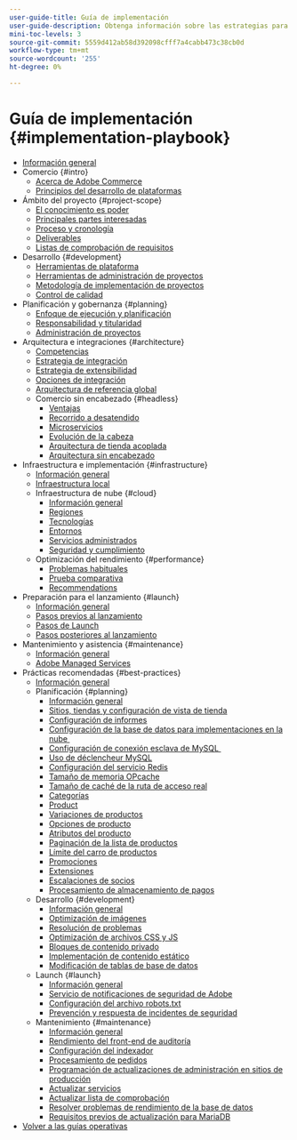 ```yaml
---
user-guide-title: Guía de implementación
user-guide-description: Obtenga información sobre las estrategias para planificar e implementar un sitio de Adobe Commerce con éxito.
mini-toc-levels: 3
source-git-commit: 5559d412ab58d392098cfff7a4cabb473c38cb0d
workflow-type: tm+mt
source-wordcount: '255'
ht-degree: 0%

---
```



# Guía de implementación {#implementation-playbook}

- [Información general](overview.md)
- Comercio {#intro}
   - [Acerca de Adobe Commerce](intro/about-commerce.md)
   - [Principios del desarrollo de plataformas](intro/platform-development.md)
- Ámbito del proyecto {#project-scope}
   - [El conocimiento es poder](project-scope/knowledge.md)
   - [Principales partes interesadas](project-scope/key-stakeholders.md)
   - [Proceso y cronología](project-scope/process-timeline.md)
   - [Deliverables](project-scope/deliverables.md)
   - [Listas de comprobación de requisitos](project-scope/requirement-checklists.md)
- Desarrollo {#development}
   - [Herramientas de plataforma](development/platform-tools.md)
   - [Herramientas de administración de proyectos](development/project-management-tools.md)
   - [Metodología de implementación de proyectos](development/delivery.md)
   - [Control de calidad](development/quality-control.md)
- Planificación y gobernanza {#planning}
   - [Enfoque de ejecución y planificación](planning/delivery.md)
   - [Responsabilidad y titularidad](planning/ownership.md)
   - [Administración de proyectos](planning/governance.md)
- Arquitectura e integraciones {#architecture}
   - [Competencias](architecture/capabilities.md)
   - [Estrategia de integración](architecture/integration-strategy.md)
   - [Estrategia de extensibilidad](architecture/extensibility-strategy.md)
   - [Opciones de integración](architecture/integration-options.md)
   - [Arquitectura de referencia global](architecture/global-reference.md)
   - Comercio sin encabezado {#headless}
      - [Ventajas](architecture/headless/benefits.md)
      - [Recorrido a desatendido](architecture/headless/journey-to-headless.md)
      - [Microservicios](architecture/headless/microservices.md)
      - [Evolución de la cabeza](architecture/headless/evolution.md)
      - [Arquitectura de tienda acoplada](architecture/headless/legacy-storefront.md)
      - [Arquitectura sin encabezado](architecture/headless/adobe-commerce.md)
- Infraestructura e implementación {#infrastructure}
   - [Información general](infrastructure/overview.md)
   - [Infraestructura local](infrastructure/on-premises.md)
   - Infraestructura de nube {#cloud}
      - [Información general](infrastructure/cloud/overview.md)
      - [Regiones](infrastructure/cloud/regions.md)
      - [Tecnologías](infrastructure/cloud/technology.md)
      - [Entornos](infrastructure/cloud/environments.md)
      - [Servicios administrados](infrastructure/cloud/managed-services.md)
      - [Seguridad y cumplimiento](infrastructure/cloud/security.md)
   - Optimización del rendimiento {#performance}
      - [Problemas habituales](infrastructure/performance/optimization.md)
      - [Prueba comparativa](infrastructure/performance/benchmarks.md)
      - [Recommendations](infrastructure/performance/recommendations.md)
- Preparación para el lanzamiento {#launch}
   - [Información general](launch/overview.md)
   - [Pasos previos al lanzamiento](launch/pre-launch-steps.md)
   - [Pasos de Launch](launch/launch-steps.md)
   - [Pasos posteriores al lanzamiento](launch/post-launch-steps.md)
- Mantenimiento y asistencia {#maintenance}
   - [Información general](maintenance/overview.md)
   - [Adobe Managed Services](maintenance/adobe-managed-services.md)
- Prácticas recomendadas {#best-practices}
   - [Información general](best-practices/phases.md)
   - Planificación {#planning}
      - [Información general](best-practices/planning/overview.md)
      - [Sitios, tiendas y configuración de vista de tienda](best-practices/planning/sites-stores-store-views.md)
      - [Configuración de informes](best-practices/planning/reporting-configuration.md)
      - [Configuración de la base de datos para implementaciones en la nube &#x200B;](best-practices/planning/database-on-cloud.md)
      - [Configuración de conexión esclava de MySQL &#x200B;](best-practices/planning/configure-mysql-slave-connection-on-cloud.md)
      - [Uso de déclencheur MySQL](best-practices/planning/mysql-triggers-usage.md)
      - [Configuración del servicio Redis](best-practices/planning/redis-service-configuration.md)
      - [Tamaño de memoria OPcache](best-practices/planning/opcache-memory-size.md)
      - [Tamaño de caché de la ruta de acceso real](best-practices/planning/realpath-cache-size.md)
      - [Categorías](best-practices/planning/category-limits.md)
      - [Product](best-practices/planning/product-sku-limits.md)
      - [Variaciones de productos](best-practices/planning/product-variations.md)
      - [Opciones de producto](best-practices/planning/product-options.md)
      - [Atributos del producto](best-practices/planning/product-attributes-and-options.md)
      - [Paginación de la lista de productos](best-practices/planning/product-listing-pagination.md)
      - [Límite del carro de productos](best-practices/planning/product-cart.md)
      - [Promociones](best-practices/planning/product-cart-promotions.md)
      - [Extensiones](best-practices/planning/extensions.md)
      - [Escalaciones de socios](best-practices/planning/partner-escalation.md)
      - [Procesamiento de almacenamiento de pagos](best-practices/planning/payment-processing-storage.md)
   - Desarrollo {#development}
      - [Información general](best-practices/development/overview.md)
      - [Optimización de imágenes](best-practices/development/image-optimization.md)
      - [Resolución de problemas](best-practices/development/troubleshooting.md)
      - [Optimización de archivos CSS y JS](best-practices/development/optimize-css-js-files.md)
      - [Bloques de contenido privado](best-practices/development/private-content-block-configuration.md)
      - [Implementación de contenido estático](best-practices/development/static-content-deployment.md)
      - [Modificación de tablas de base de datos](best-practices/development/modifying-core-and-third-party-tables.md)
   - Launch {#launch}
      - [Información general](best-practices/launch/overview.md)
      - [Servicio de notificaciones de seguridad de Adobe](best-practices/launch/security-notification-service.md)
      - [Configuración del archivo robots.txt](best-practices/launch/robots-txt.md)
      - [Prevención y respuesta de incidentes de seguridad](best-practices/launch/prevent-respond-security-incident.md)
   - Mantenimiento {#maintenance}
      - [Información general](best-practices/maintenance/overview.md)
      - [Rendimiento del front-end de auditoría](best-practices/maintenance/frontend-performance.md)
      - [Configuración del indexador](best-practices/maintenance/indexer-configuration.md)
      - [Procesamiento de pedidos](best-practices/maintenance/order-processing-configuration.md)
      - [Programación de actualizaciones de administración en sitios de producción](best-practices/maintenance/scheduling-admin-updates-in-production.md)
      - [Actualizar servicios](best-practices/maintenance/update-services.md)
      - [Actualizar lista de comprobación](best-practices/maintenance/upgrade-checklist.md)
      - [Resolver problemas de rendimiento de la base de datos](best-practices/maintenance/resolve-database-performance-issues.md)
      - [Requisitos previos de actualización para MariaDB](best-practices/maintenance/commerce-235-upgrade-prerequisites-mariadb.md)
- [Volver a las guías operativas](https://experienceleague.adobe.com/docs/commerce-operations/operational-guides/home.html)
